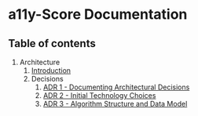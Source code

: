 # a11y-Score Documentation

## Table of contents

1. Architecture
   1. [Introduction](architecture/01.introduction.md)
   2. Decisions
      1. [ADR 1 - Documenting Architectural Decisions](architecture/decisions/001-documenting-architectural-decisions.md)
      2. [ADR 2 - Initial Technology Choices](architecture/decisions/002-initial-technology-choices.md)
      3. [ADR 3 - Algorithm Structure and Data Model](architecture/decisions/003-algorithm-structure-and-data-model.md)
